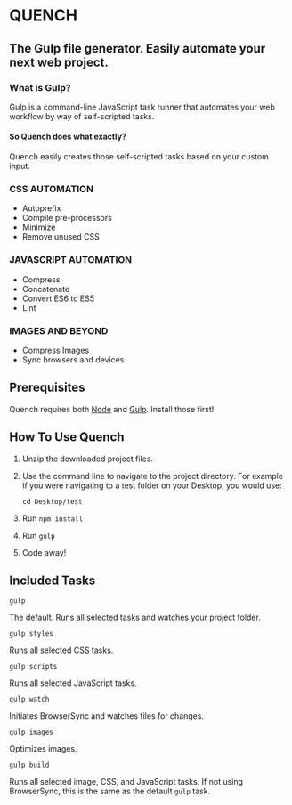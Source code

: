 
# QUENCH

## The Gulp file generator. Easily automate your next web project.

### What is Gulp?

Gulp is a command-line JavaScript task runner that automates your web workflow by way of self-scripted tasks. 
#### So Quench does what exactly?
Quench easily creates those self-scripted tasks based on your custom input.

### CSS AUTOMATION

* Autoprefix
* Compile pre-processors
* Minimize
* Remove unused CSS

### JAVASCRIPT AUTOMATION

* Compress
* Concatenate
* Convert ES6 to ES5
* Lint

### IMAGES AND BEYOND

* Compress Images
* Sync browsers and devices

## Prerequisites
Quench requires both [Node](https://nodejs.org/) and [Gulp](http://gulpjs.com/). Install those first!

## How To Use Quench

1. Unzip the downloaded project files.
2. Use the command line to navigate to the project directory. For example if you were navigating to a test folder on your Desktop, you would use:

	`cd Desktop/test`
3. Run `npm install`
4. Run `gulp`
5. Code away!

## Included Tasks
    gulp
The default. Runs all selected tasks and watches your project folder.

    gulp styles
Runs all selected CSS tasks.

    gulp scripts
Runs all selected JavaScript tasks.

	gulp watch

Initiates BrowserSync and watches files for changes.

    gulp images
Optimizes images.

    gulp build
Runs all selected image, CSS, and JavaScript tasks. If not using BrowserSync, this is the same as the default `gulp` task.
